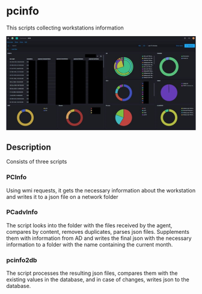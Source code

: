 # pcinfo
This scripts collecting workstations information

![View](./View.JPG)

## Description

Consists of three scripts

### PCInfo

Using wmi requests, it gets the necessary information about the workstation and writes it to a json file on a network folder

### PCadvInfo

The script looks into the folder with the files received by the agent, compares by content, removes duplicates, parses json files. Supplements them with information from AD and writes the final json with the necessary information to a folder with the name containing the current month.

### pcinfo2db

The script processes the resulting json files, compares them with the existing values in the database, and in case of changes, writes json to the database.
